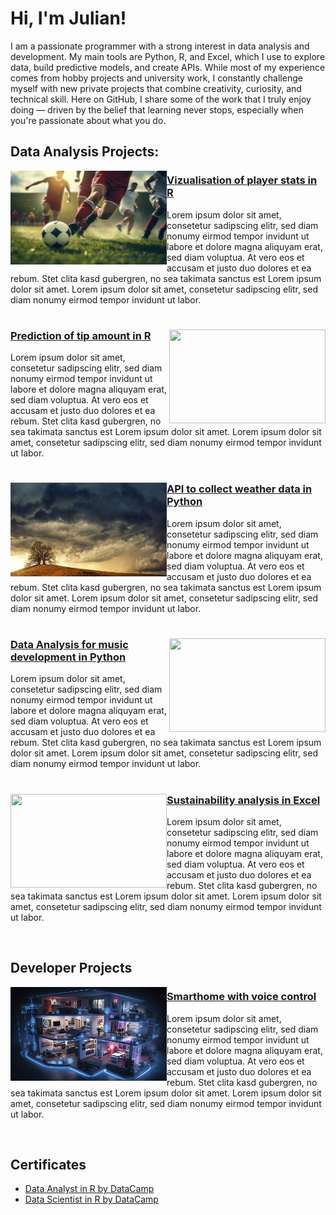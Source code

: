 # Hi, I'm Julian!

I am a passionate programmer with a strong interest in data analysis and development. My main tools are Python, R, and Excel, which I use to explore data, build predictive models, and create APIs. While most of my experience comes from hobby projects and university work, I constantly challenge myself with new private projects that combine creativity, curiosity, and technical skill. Here on GitHub, I share some of the work that I truly enjoy doing — driven by the belief that learning never stops, especially when you're passionate about what you do.

## Data Analysis Projects:

<img align="left" width="250" height="150" src="https://github.com/julian-u03/julian-u03/blob/main/images/soccer.jpg"> 

### [Vizualisation of player stats in R](https://github.com/julian-u03/portfolio-data-science-r)

Lorem ipsum dolor sit amet, consetetur sadipscing elitr, sed diam nonumy eirmod tempor invidunt ut labore et dolore magna aliquyam erat, sed diam voluptua. At vero eos et accusam et justo duo dolores et ea rebum. Stet clita kasd gubergren, no sea takimata sanctus est Lorem ipsum dolor sit amet. Lorem ipsum dolor sit amet, consetetur sadipscing elitr, sed diam nonumy eirmod tempor invidunt ut labor.

#

<img align="right" width="250" height="150" src="https://github.com/julian-u03/julian-u03/blob/main/images/tips.jpg">

### [Prediction of tip amount in R](https://github.com/julian-u03/portfolio-data-science-r)

Lorem ipsum dolor sit amet, consetetur sadipscing elitr, sed diam nonumy eirmod tempor invidunt ut labore et dolore magna aliquyam erat, sed diam voluptua. At vero eos et accusam et justo duo dolores et ea rebum. Stet clita kasd gubergren, no sea takimata sanctus est Lorem ipsum dolor sit amet. Lorem ipsum dolor sit amet, consetetur sadipscing elitr, sed diam nonumy eirmod tempor invidunt ut labor.

#

<img align="left" width="250" height="150" src="https://github.com/julian-u03/julian-u03/blob/main/images/weather.jpg"> 

### [API to collect weather data in Python](https://github.com/julian-u03/portfolio-data-science-r)

Lorem ipsum dolor sit amet, consetetur sadipscing elitr, sed diam nonumy eirmod tempor invidunt ut labore et dolore magna aliquyam erat, sed diam voluptua. At vero eos et accusam et justo duo dolores et ea rebum. Stet clita kasd gubergren, no sea takimata sanctus est Lorem ipsum dolor sit amet. Lorem ipsum dolor sit amet, consetetur sadipscing elitr, sed diam nonumy eirmod tempor invidunt ut labor.

#

<img align="right" width="250" height="150" src="https://github.com/julian-u03/julian-u03/blob/main/images/music.jpg">

### [Data Analysis for music development in Python](https://github.com/julian-u03/portfolio-data-science-r)

Lorem ipsum dolor sit amet, consetetur sadipscing elitr, sed diam nonumy eirmod tempor invidunt ut labore et dolore magna aliquyam erat, sed diam voluptua. At vero eos et accusam et justo duo dolores et ea rebum. Stet clita kasd gubergren, no sea takimata sanctus est Lorem ipsum dolor sit amet. Lorem ipsum dolor sit amet, consetetur sadipscing elitr, sed diam nonumy eirmod tempor invidunt ut labor.

#

<img align="left" width="250" height="150" src="https://github.com/julian-u03/julian-u03/blob/main/images/sustainability.jpg"> 

### [Sustainability analysis in Excel](https://github.com/julian-u03/portfolio-data-science-r)

Lorem ipsum dolor sit amet, consetetur sadipscing elitr, sed diam nonumy eirmod tempor invidunt ut labore et dolore magna aliquyam erat, sed diam voluptua. At vero eos et accusam et justo duo dolores et ea rebum. Stet clita kasd gubergren, no sea takimata sanctus est Lorem ipsum dolor sit amet. Lorem ipsum dolor sit amet, consetetur sadipscing elitr, sed diam nonumy eirmod tempor invidunt ut labor.

<br />

## Developer Projects

<img align="left" width="250" height="150" src="https://github.com/julian-u03/julian-u03/blob/main/images/smarthome.jpg"> 

### [Smarthome with voice control](https://github.com/julian-u03/portfolio-data-science-r)

Lorem ipsum dolor sit amet, consetetur sadipscing elitr, sed diam nonumy eirmod tempor invidunt ut labore et dolore magna aliquyam erat, sed diam voluptua. At vero eos et accusam et justo duo dolores et ea rebum. Stet clita kasd gubergren, no sea takimata sanctus est Lorem ipsum dolor sit amet. Lorem ipsum dolor sit amet, consetetur sadipscing elitr, sed diam nonumy eirmod tempor invidunt ut labor.

<br />

## Certificates

 - [Data Analyst in R by DataCamp](https://github.com/julian-u03/julian-u03/blob/main/certificates/Data%20Analyst%20in%20R.pdf)
 - [Data Scientist in R by DataCamp](https://github.com/julian-u03/julian-u03/blob/main/certificates/Data%20Scientist%20in%20R.pdf)
